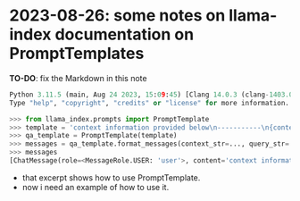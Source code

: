 # 2023-08-26: some notes on llama-index documentation on PromptTemplates

**TO-DO**: fix the Markdown in this note

```python
Python 3.11.5 (main, Aug 24 2023, 15:09:45) [Clang 14.0.3 (clang-1403.0.22.14.1)] on darwin
Type "help", "copyright", "credits" or "license" for more information.

>>> from llama_index.prompts import PromptTemplate
>>> template = 'context information provided below\n-----------\n{context_str}\n-------------\ngiven this context, answer this question: {query_str}\n'
>>> qa_template = PromptTemplate(template)
>>> messages = qa_template.format_messages(context_str=..., query_str=...)
>>> messages
[ChatMessage(role=<MessageRole.USER: 'user'>, content='context information provided below \n-----------\nEllipsis\n-------------\ngiven this context, answer this question: Ellipsis\n', additional_kwargs={})]
```
- that excerpt shows how to use PromptTemplate.
- now i need an example of how to use it.



